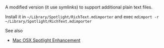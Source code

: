 A modified version (it use symlinks) to support additional plain text files.

Install it in `~/Library/Spotlight/RichText.mdimporter` and exec `mdimport -r ~/Library/Spotlight/RichText.mdimporter`

See also

- [Mac OSX Spotlight Enhancement](https://gist.github.com/gereon/3150445)